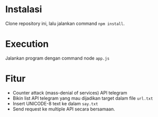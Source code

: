# Instalasi

Clone repository ini, lalu jalankan command `npm install`.

# Execution

Jalankan program dengan command node `app.js`

# Fitur

- Counter attack (mass-denial of services) API telegram
- Bikin list API telegram yang mau dijadikan target dalam file `url.txt`
- Insert UNICODE-8 text ke dalam `say.txt`
- Send request ke multiple API secara bersamaan.
